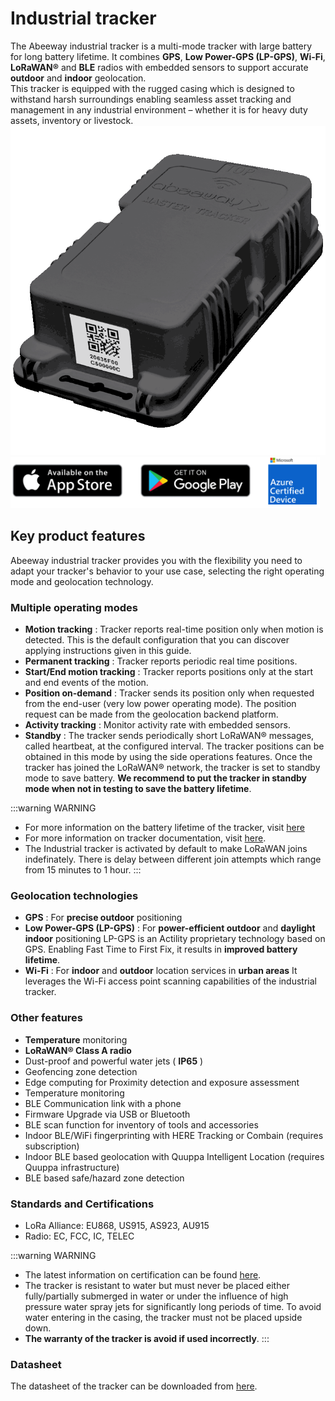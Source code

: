 # Industrial tracker
The Abeeway industrial tracker is a multi-mode tracker with large battery for long battery lifetime. It combines **GPS**, **Low Power-GPS (LP-GPS)**, **Wi-Fi**, **LoRaWAN®** and **BLE** radios with embedded sensors to support accurate **outdoor** and **indoor** geolocation.<br/>
This tracker is equipped with the rugged casing which is designed to withstand harsh surroundings enabling seamless asset tracking and management in any industrial environment – whether it is for heavy duty assets, inventory or livestock.
![img](./images/Industrial-Tracker-980x1024_466x486.png)
![img](./images/image_azure_certification.png)

## Key product features
Abeeway industrial tracker provides you with the flexibility you need to adapt your tracker's behavior to your use case, selecting the right operating mode and geolocation technology.
### Multiple operating modes

* **Motion tracking** : Tracker reports real-time position only when motion is detected. This is the default configuration that you can discover applying instructions given in this guide.
* **Permanent tracking** : Tracker reports periodic real time positions.
* **Start/End motion tracking** : Tracker reports positions only at the start and end events of the motion.
* **Position on-demand** : Tracker sends its position only when requested from the end-user (very low power operating mode). The position request can be made from the geolocation backend platform.
* **Activity tracking** : Monitor activity rate with embedded sensors.
* **Standby** : The tracker sends periodically short LoRaWAN® messages, called heartbeat, at the configured interval. The tracker positions can be obtained in this mode by using the side operations features. Once the tracker has joined the LoRaWAN® network, the tracker is set to standby mode to save battery. **We recommend to put the tracker in standby mode when not in testing to save the battery lifetime**.

:::warning WARNING
* For more information on the battery lifetime of the tracker, visit [here](../abeeway-device-manager/PowerConsumption_R)
* For more information on tracker documentation, visit [here](../../other/D-Reference/DocLibrary_R/AbeewayTrackers_R.md#reference-guides-and-tools).
* The Industrial tracker is activated by default to make LoRaWAN joins indefinately. There is delay between different join attempts which range from 15 minutes to 1 hour.
:::

### Geolocation technologies
* **GPS** : For **precise outdoor** positioning
* **Low Power-GPS (LP-GPS)** : For **power-efficient outdoor** and **daylight indoor** positioning
LP-GPS is an Actility proprietary technology based on GPS. Enabling Fast Time to First Fix, it results in **improved battery lifetime**.
* **Wi-Fi** : For **indoor** and **outdoor** location services in **urban areas**
It leverages the Wi-Fi access point scanning capabilities of the industrial tracker.

### Other features
* **Temperature** monitoring
* **LoRaWAN® Class A radio**
* Dust-proof and powerful water jets ( **IP65** )
* Geofencing zone detection
* Edge computing for Proximity detection and exposure assessment
* Temperature monitoring
* BLE Communication link with a phone
* Firmware Upgrade via USB or Bluetooth
* BLE scan function for inventory of tools and accessories
* Indoor BLE/WiFi fingerprinting with HERE Tracking or Combain (requires subscription)
* Indoor BLE based geolocation with Quuppa Intelligent Location (requires Quuppa infrastructure)
* BLE based safe/hazard zone detection

### Standards and Certifications
* LoRa Alliance: EU868, US915, AS923, AU915
* Radio: EC, FCC, IC, TELEC

:::warning WARNING
* The latest information on certification can be found [here](/D-Reference/DocLibrary_R/AbeewayTrackers_R.md#certifications).
* The tracker is resistant to water but must never be placed either fully/partially submerged in water or under the influence of high pressure water spray jets for significantly long periods of time. To avoid water entering in the casing, the tracker must not be placed upside down. 
* **The warranty of the tracker is avoid if used incorrectly**.
:::

### Datasheet
The datasheet of the tracker can be downloaded from [here](/D-Reference/DocLibrary_R/AbeewayTrackers_R.html#data-sheets).
